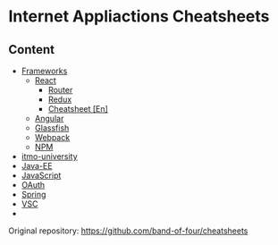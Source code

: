 # Internet Appliactions Cheatsheets

## Content

* [Frameworks](Frameworks)
    * [React](Frameworks/react)
      * [Router](Frameworks/react/react-router.md)
      * [Redux](Frameworks/react/redux.md)
      * [Cheatsheet [En]](Frameworks/react/react-cheatsheet-[en].md)
    * [Angular](Frameworks/Angular.md)
    * [Glassfish](Frameworks/glassfish.md)
    * [Webpack](Frameworks/Webpack.md)
    * [NPM](Frameworks/npm.md)
* [itmo-university](itmo-university)
* [Java-EE](Java-EE)
* [JavaScript](JavaScript)
* [OAuth](OAuth)
* [Spring](Spring)
* [VSC](VCS)
* 
Original repository: https://github.com/band-of-four/cheatsheets
